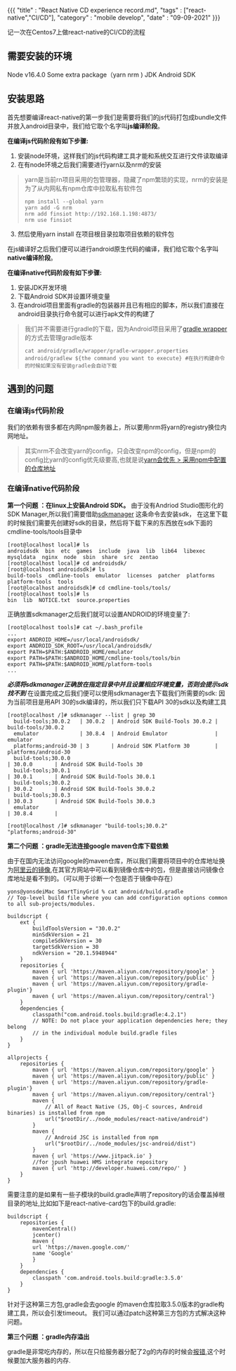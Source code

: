 {{{
    "title"    : "React Native CD experience record.md",
    "tags"     : ["react-native","CI/CD"],
    "category" : "mobile develop",
    "date"     : "09-09-2021"
}}}

记一次在Centos7上做react-native的CI/CD的流程

## 需要安装的环境

Node v16.4.0
Some extra package（yarn nrm )
JDK
Android SDK


## 安装思路

首先想要编译react-native的第一步我们是需要将我们的js代码打包成bundle文件并放入android目录中，我们给它取个名字叫**js编译阶段**。

**在编译js代码阶段有如下步骤:**

1. 安装node环境，这样我们的js代码构建工具才能和系统交互进行文件读取编译
2. 在有node环境之后我们需要进行yarn以及nrm的安装
> yarn是当前rn项目采用的包管理器，隐藏了npm繁琐的实现，nrm的安装是为了从内网私有npm仓库中拉取私有软件包
> ```
  > npm install --global yarn
  > yarn add -G nrm 
  > nrm add finsiot http://192.168.1.198:4873/
  > nrm use finsiot
  > ```
3. 然后使用yarn install 在项目根目录拉取项目依赖的软件包

在js编译好之后我们便可以进行android原生代码的编译，我们给它取个名字叫**native编译阶段**。

**在编译native代码阶段有如下步骤:**

1. 安装JDK开发环境
2. 下载Android SDK并设置环境变量
3.  在android项目里面有gradle的包装器并且已有相应的脚本，所以我们直接在android目录执行命令就可以进行apk文件的构建了
> 我们并不需要进行gradle的下载，因为Android项目采用了[gradle wrapper](https://docs.gradle.org/current/userguide/gradle_wrapper.html)的方式去管理gradle版本
> ```
   > cat android/gradle/wrapper/gradle-wrapper.properties
   > android/gradlew ${the command you want to execute} #在执行构建命令的时候如果没有安装gradle会自动下载
   > ```


## 遇到的问题

### **在编译js代码阶段**
我们的依赖有很多都在内网npm服务器上，所以要用nrm将yarn的registry换位内网地址。
> 其实nrm不会改变yarn的config，只会改变npm的config，但是npm的config比yarn的config优先级要高,也就是说[yarn会优先 > 采用npm中配置的仓库地址](https://github.com/yarnpkg/yarn/issues/4862#issuecomment-368688262)

### 在编译native代码阶段

**第一个问题 ：在linux上安装Android SDK。**
由于没有Andriod Studio图形化的SDK Manager,所以我们需要借助[sdkmanager](https://developer.android.com/studio/index.html#command-tools) 这条命令去安装sdk，
在这里下载的时候我们需要先创建好sdk的目录，然后将下载下来的东西放在sdk下面的cmdline-tools/tools目录中
```
[root@localhost local]# ls
androidsdk  bin  etc  games  include  java  lib  lib64  libexec  mysqldata  nginx  node  sbin  share  src  zentao
[root@localhost local]# cd androidsdk/
[root@localhost androidsdk]# ls
build-tools  cmdline-tools  emulator  licenses  patcher  platforms  platform-tools  tools
[root@localhost androidsdk]# cd cmdline-tools/tools/
[root@localhost tools]# ls
bin  lib  NOTICE.txt  source.properties
```
正确放置sdkmanager之后我们就可以设置ANDROID的环境变量了:
```
[root@localhost tools]# cat ~/.bash_profile 
...
export ANDROID_HOME=/usr/local/androidsdk/  
export ANDROID_SDK_ROOT=/usr/local/androidsdk/  
export PATH=$PATH:$ANDROID_HOME/emulator  
export PATH=$PATH:$ANDROID_HOME/cmdline-tools/tools/bin  
export PATH=$PATH:$ANDROID_HOME/platform-tools
...
```
***必须将sdkmanager正确放在指定目录中并且设置相应环境变量，否则会提示sdk找不到***
在设置完成之后我们便可以使用sdkmanager去下载我们所需要的sdk:
因为当前项目是用API 30的sdk编译的，所以我们只下载API 30的sdk以及构建工具
```
[root@localhost /]# sdkmanager --list | grep 30
  build-tools;30.0.2   | 30.0.2  | Android SDK Build-Tools 30.0.2 | build-tools/30.0.2  
  emulator             | 30.8.4  | Android Emulator               | emulator            
  platforms;android-30 | 3       | Android SDK Platform 30        | platforms/android-30
  build-tools;30.0.0                                                                       | 30.0.0       | Android SDK Build-Tools 30                                          
  build-tools;30.0.1                                                                       | 30.0.1       | Android SDK Build-Tools 30.0.1                                      
  build-tools;30.0.2                                                                       | 30.0.2       | Android SDK Build-Tools 30.0.2                                      
  build-tools;30.0.3                                                                       | 30.0.3       | Android SDK Build-Tools 30.0.3                                      
  emulator                                                                                 | 30.8.4       | 

[root@localhost /]# sdkmanager "build-tools;30.0.2" "platforms;android-30"
```


**第二个问题 ：gradle无法连接google maven仓库下载依赖**

由于在国内无法访问google的maven仓库，所以我们需要将项目中的仓库地址换为[阿里云的镜像](https://developer.aliyun.com/mvn/guide),在其官方网站中可以看到镜像仓库中的包，但是直接访问镜像仓库地址是看不到的。（可以用于诊断一个包是否于镜像中存在）
```
yons@yonsdeiMac SmartTinyGrid % cat android/build.gradle 
// Top-level build file where you can add configuration options common to all sub-projects/modules.

buildscript {
    ext {
        buildToolsVersion = "30.0.2"
        minSdkVersion = 21
        compileSdkVersion = 30
        targetSdkVersion = 30
        ndkVersion = "20.1.5948944"
    }
    repositories {
        maven { url 'https://maven.aliyun.com/repository/google' }
        maven { url 'https://maven.aliyun.com/repository/public' }
        maven { url 'https://maven.aliyun.com/repository/gradle-plugin'}
        maven { url 'https://maven.aliyun.com/repository/central'}
    }
    dependencies {
        classpath("com.android.tools.build:gradle:4.2.1")
        // NOTE: Do not place your application dependencies here; they belong
        // in the individual module build.gradle files
    }
}

allprojects {
    repositories {
        maven { url 'https://maven.aliyun.com/repository/google' }
        maven { url 'https://maven.aliyun.com/repository/public' }
        maven { url 'https://maven.aliyun.com/repository/gradle-plugin'}
        maven { url 'https://maven.aliyun.com/repository/central'}
        maven {
            // All of React Native (JS, Obj-C sources, Android binaries) is installed from npm
            url("$rootDir/../node_modules/react-native/android")
        }
        maven {
            // Android JSC is installed from npm
            url("$rootDir/../node_modules/jsc-android/dist")
        }
        maven { url 'https://www.jitpack.io' }
        //for jpush huawei HMS integrate repository
        maven { url 'http://developer.huawei.com/repo/' }
    }
}

```
需要注意的是如果有一些子模块的build.gradle声明了repository的话会覆盖掉根目录的地址,比如如下是react-native-card包下的build.gradle:
```
buildscript {
	repositories {
		mavenCentral()
		jcenter()
		maven {
		url 'https://maven.google.com/'
		name 'Google'
		}
	}
	dependencies {
		classpath 'com.android.tools.build:gradle:3.5.0'
	}
}
```
针对于这种第三方包,gradle会去google 的maven仓库拉取3.5.0版本的gradle构建工具，所以会引发timeout。
我们可以通过patch这种第三方包的方式解决这种问题。

**第三个问题 ：gradle内存溢出**

gradle是非常吃内存的，所以在只给服务器分配了2g的内存的时候会[报错](https://stackoverflow.com/a/56575872/11742589),这个时候要加大服务器的内存.